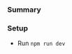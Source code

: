### Summary

<!-- Describe the changes made in this PR -->

### Setup

<!-- Steps to prepare for testing this PR -->

- Run `npm run dev`

<!-- 

### Notes & Risks 

Explain key choices behind this implementation. 

- Chose Y over X due to Z 

-->
